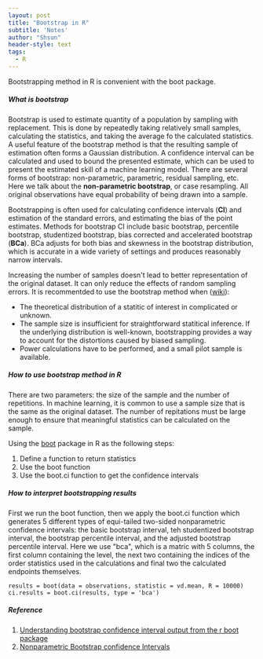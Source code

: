 ```yaml
---
layout: post
title: "Bootstrap in R"
subtitle: 'Notes'
author: "Shsun"
header-style: text
tags:
  - R
---
```

Bootstrapping method in R is convenient with the boot package.

##### What is bootstrap
Bootstrap is used to estimate quantity of a population by sampling with replacement. This is done by repeatedly taking relatively small samples, calculating the statistics, and taking the average fo the calculated statistics. A useful feature of the bootstrap method is that the resulting sample of estimation often forms a Gaussian distribution. A confidence interval can be calculated and used to bound the presented estimate, which can be used to present the estimated skill of a machine learning model. There are several forms of bootstrap: non-parametric, parametric, residual sampling, etc. Here we talk about the **non-parametric bootstrap**, or case resampling. All original observations have equal probability of being drawn into a sample.

Bootstrapping is often used for calculating confidence intervals (**CI**) and estimation of the standard errors, and estimating the bias of the point estimates. Methods for bootstrap CI include basic bootstrap, percentile bootstrap, studentized bootstrap, bias corrected and accelerated bootstrap (**BCa**). BCa adjusts for both bias and skewness in the bootstrap distribution, which is accurate in a wide variety of settings and produces reasonably narrow intervals. 

Increasing the number of samples doesn't lead to better representation of the original dataset. It can only reduce the effects of random sampling errors. It is recommentded to use the bootstrap method when ([wiki](https://en.wikipedia.org/wiki/Bootstrapping_(statistics))):  
 - The theoretical distribution of a statitic of interest in complicated or unknown.
 - The sample size is insufficient for straightforward statitical inference. If the underlying distribution is well-known, bootstrapping provides a way to account for the distortions caused by biased sampling.
 - Power calculations have to be performed, and a small pilot sample is available.  



##### How to use bootstrap method in R
There are two parameters: the size of the sample and the number of repetitions. In machine learning, it is common to use a sample size that is the same as the original dataset. The number of repitations must be large enough to ensure that meaningful statistics can be calculated on the sample.

Using the [boot](https://www.rdocumentation.org/packages/boot/versions/1.3-23?tap_a=5644-dce66f&tap_s=10907-287229) package in R as the following steps:
1. Define a function to return statistics
2. Use the boot function
3. Use the boot.ci function to get the confidence intervals


##### How to interpret bootstrapping results

First we run the boot function, then we apply the boot.ci function which generates 5 different types of equi-tailed two-sided nonparametric confidence intervals: the basic bootstrap interval, teh studentized bootstrap interval, the bootstrap percentile interval, and the adjusted bootstrap percentile interval. Here we use "bca", which is a matric with 5 columns, the first column containing the level, the next two containing the indices of the order statistics used in the calculations and final two the calculated endpoints themselves.  

```
results = boot(data = observations, statistic = vd.mean, R = 10000)
ci.results = boot.ci(results, type = 'bca')
```


##### Reference

1. [Understanding bootstrap confidence interval output from the r boot package](https://www.r-bloggers.com/understanding-bootstrap-confidence-interval-output-from-the-r-boot-package/)  
2. [Nonparametric Bootstrap confidence Intervals](https://stat.ethz.ch/R-manual/R-patched/library/boot/html/boot.ci.html)
